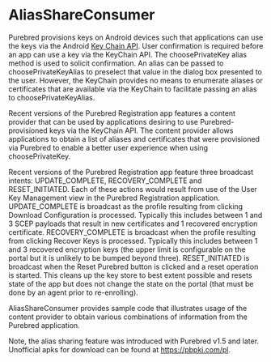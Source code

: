 # AliasShareConsumer

Purebred provisions keys on Android devices such that applications can use the keys via the Android [Key Chain API](https://developer.android.com/reference/android/security/KeyChain). User confirmation is required before an app can use a key via the KeyChain API. The choosePrivateKey alias method is used to solicit confirmation. An alias can be passed to choosePrivateKeyAlias to preselect that value in the dialog box presented to the user. However, the KeyChain provides no means to enumerate aliases or certificates that are available via the KeyChain to facilitate passing an alias to choosePrivateKeyAlias. 

Recent versions of the Purebred Registration app features a content provider that can be used by applications desiring to use Purebred-provisioned keys via the KeyChain API. The content provider allows applications to obtain a list of aliases and certificates that were provisioned via Purebred to enable a better user experience when using choosePrivateKey.

Recent versions of the Purebred Registration app feature three broadcast intents: UPDATE\_COMPLETE, RECOVERY\_COMPLETE and RESET\_INITIATED. Each of these actions would result from use of the User Key Management view in the Purebred Registration application. UPDATE\_COMPLETE is broadcast as the profile resulting from clicking Download Configuration is processed. Typically this includes between 1 and 3 SCEP payloads that result in new certificates and 1 recovered encryption certificate. RECOVERY\_COMPLETE is broadcast when the profile resulting from clicking Recover Keys is processed. Typically this includes between 1 and 3 recovered encryption keys (the upper limit is configurable on the portal but it is unlikely to be bumped beyond three). RESET\_INITIATED is broadcast when the Reset Purebred button is clicked and a reset operation is started. This cleans up the key store to best extent possible and resets state of the app but does not change the state on the portal (that must be done by an agent prior to re-enrolling). 

AliasShareConsumer provides sample code that illustrates usage of the content provider to obtain various combinations of information from the Purebred application. 

Note, the alias sharing feature was introduced with Purebred v1.5 and later. Unofficial apks for download can be found at https://pbpki.com/pl.

